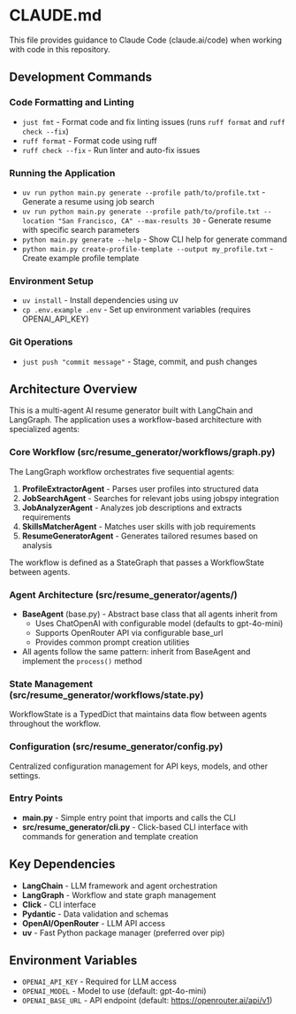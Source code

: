 # CLAUDE.md

This file provides guidance to Claude Code (claude.ai/code) when working with code in this repository.

## Development Commands

### Code Formatting and Linting
- `just fmt` - Format code and fix linting issues (runs `ruff format` and `ruff check --fix`)
- `ruff format` - Format code using ruff
- `ruff check --fix` - Run linter and auto-fix issues

### Running the Application
- `uv run python main.py generate --profile path/to/profile.txt` - Generate a resume using job search
- `uv run python main.py generate --profile path/to/profile.txt --location "San Francisco, CA" --max-results 30` - Generate resume with specific search parameters
- `python main.py generate --help` - Show CLI help for generate command
- `python main.py create-profile-template --output my_profile.txt` - Create example profile template

### Environment Setup
- `uv install` - Install dependencies using uv
- `cp .env.example .env` - Set up environment variables (requires OPENAI_API_KEY)

### Git Operations
- `just push "commit message"` - Stage, commit, and push changes

## Architecture Overview

This is a multi-agent AI resume generator built with LangChain and LangGraph. The application uses a workflow-based architecture with specialized agents:

### Core Workflow (src/resume_generator/workflows/graph.py)
The LangGraph workflow orchestrates five sequential agents:
1. **ProfileExtractorAgent** - Parses user profiles into structured data
2. **JobSearchAgent** - Searches for relevant jobs using jobspy integration
3. **JobAnalyzerAgent** - Analyzes job descriptions and extracts requirements  
4. **SkillsMatcherAgent** - Matches user skills with job requirements
5. **ResumeGeneratorAgent** - Generates tailored resumes based on analysis

The workflow is defined as a StateGraph that passes a WorkflowState between agents.

### Agent Architecture (src/resume_generator/agents/)
- **BaseAgent** (base.py) - Abstract base class that all agents inherit from
  - Uses ChatOpenAI with configurable model (defaults to gpt-4o-mini)
  - Supports OpenRouter API via configurable base_url
  - Provides common prompt creation utilities
- All agents follow the same pattern: inherit from BaseAgent and implement the `process()` method

### State Management (src/resume_generator/workflows/state.py)
WorkflowState is a TypedDict that maintains data flow between agents throughout the workflow.

### Configuration (src/resume_generator/config.py)
Centralized configuration management for API keys, models, and other settings.

### Entry Points
- **main.py** - Simple entry point that imports and calls the CLI
- **src/resume_generator/cli.py** - Click-based CLI interface with commands for generation and template creation

## Key Dependencies
- **LangChain** - LLM framework and agent orchestration
- **LangGraph** - Workflow and state graph management  
- **Click** - CLI interface
- **Pydantic** - Data validation and schemas
- **OpenAI/OpenRouter** - LLM API access
- **uv** - Fast Python package manager (preferred over pip)

## Environment Variables
- `OPENAI_API_KEY` - Required for LLM access
- `OPENAI_MODEL` - Model to use (default: gpt-4o-mini)
- `OPENAI_BASE_URL` - API endpoint (default: https://openrouter.ai/api/v1)